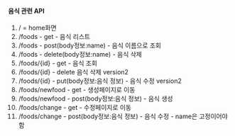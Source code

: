 

#### 음식 관련 API

1. / = home화면
2. /foods - get - 음식 리스트
3. /foods - post(body정보:name) - 음식 이름으로 조회
4. /foods - delete(body정보:name) - 음식 삭제
5. /foods/{id} - get - 음식 조회
6. /foods/{id} - delete 음식 삭제 version2
7. /foods/{id} - put(body정보:음식 정보) - 음식 수정 version2
8. /foods/newfood - get - 생성페이지로 이동
9. /foods/newfood - post(body정보:음식 정보) - 음식 생성
10. /foods/change - get - 수정페이지로 이동
11. /foods/change - post(body정보:음식 정보) - 음식 수정 - name은 고정이어야 함

